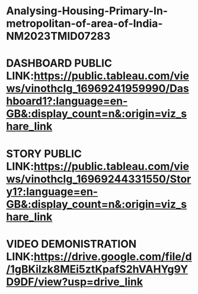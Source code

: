 # Analysing-Housing-Primary-In-metropolitan-of-area-of-India-NM2023TMID07283


# DASHBOARD PUBLIC LINK:https://public.tableau.com/views/vinothclg_16969241959990/Dashboard1?:language=en-GB&:display_count=n&:origin=viz_share_link

# STORY PUBLIC LINK:https://public.tableau.com/views/vinothclg_16969244331550/Story1?:language=en-GB&:display_count=n&:origin=viz_share_link

# VIDEO DEMONISTRATION LINK:https://drive.google.com/file/d/1gBKilzk8MEi5ztKpafS2hVAHYg9YD9DF/view?usp=drive_link
